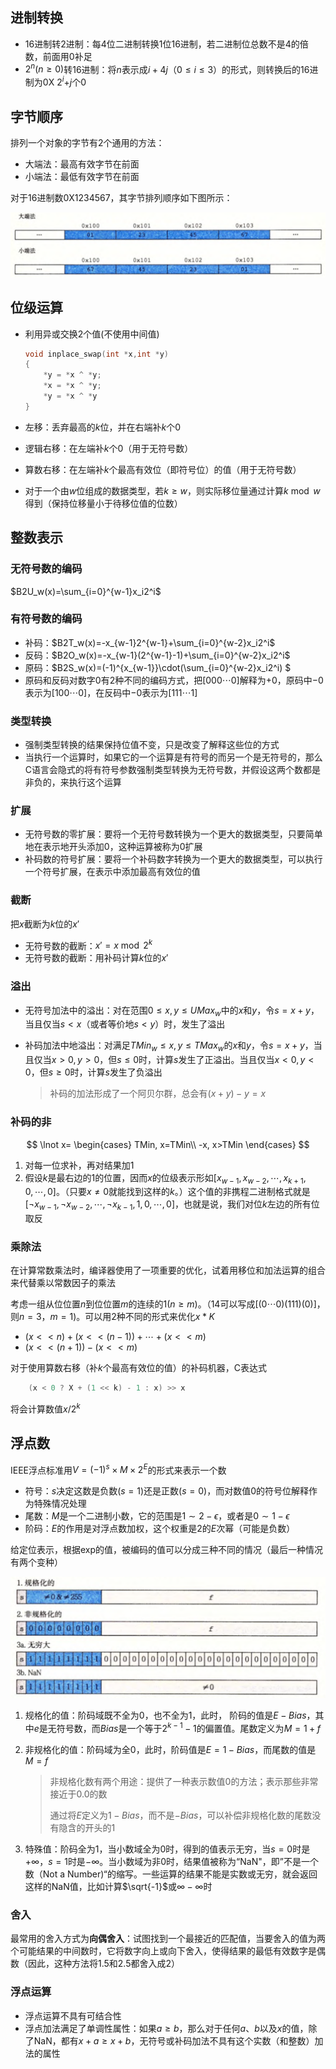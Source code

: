 ## 进制转换

* 16进制转2进制：每4位二进制转换1位16进制，若二进制位总数不是4的倍数，前面用0补足
* $2^n(n\ge0)$转16进制：将$n$表示成$i+4j（0\le i\le 3）$的形式，则转换后的16进制为0X $2^i$+$j$个0

## 字节顺序

排列一个对象的字节有2个通用的方法：

* 大端法：最高有效字节在前面
* 小端法：最低有效字节在前面

对于16进制数0X1234567，其字节排列顺序如下图所示：

![image-20200527215642561](res/image-20200527215642561.png)

## 位级运算

* 利用异或交换2个值(不使用中间值)

	```c
	void inplace_swap(int *x,int *y)
	{
	    *y = *x ^ *y;
	    *x = *x ^ *y;
	    *y = *x ^ *y
	}
	```

* 左移：丢弃最高的$k$位，并在右端补$k$个0

* 逻辑右移：在左端补$k$个0（用于无符号数）

* 算数右移：在左端补$k$个最高有效位（即符号位）的值（用于无符号数）

* 对于一个由$w$位组成的数据类型，若$k\ge w$，则实际移位量通过计算$k \bmod w$得到（保持位移量小于待移位值的位数）

## 整数表示

### 无符号数的编码

$B2U_w(x)=\sum_{i=0}^{w-1}x_i2^i$

### 有符号数的编码

* 补码：$B2T_w(x)=-x_{w-1}2^{w-1}+\sum_{i=0}^{w-2}x_i2^i$
* 反码：$B2O_w(x)=-x_{w-1}(2^{w-1}-1)+\sum_{i=0}^{w-2}x_i2^i$
* 原码：$B2S_w(x)=(-1)^{x_{w-1}}\cdot(\sum_{i=0}^{w-2}x_i2^i) $
* 原码和反码对数字0有2种不同的编码方式，把$[000\cdots 0]$解释为$+0$，原码中$-0$表示为$[100\cdots 0]$，在反码中$-0$表示为$[111\cdots 1]$

### 类型转换

* 强制类型转换的结果保持位值不变，只是改变了解释这些位的方式
* 当执行一个运算时，如果它的一个运算是有符号的而另一个是无符号的，那么C语言会隐式的将有符号参数强制类型转换为无符号数，并假设这两个数都是非负的，来执行这个运算

### 扩展

* 无符号数的零扩展：要将一个无符号数转换为一个更大的数据类型，只要简单地在表示地开头添加0，这种运算被称为0扩展
* 补码数的符号扩展：要将一个补码数字转换为一个更大的数据类型，可以执行一个符号扩展，在表示中添加最高有效位的值

### 截断

把$x$截断为$k$位的$x'$

* 无符号数的截断：$x'=x\bmod 2^k$
* 无符号数的截断：用补码计算$k$位的$x'$

### 溢出

* 无符号加法中的溢出：对在范围$0\le x,y\le UMax_w$中的$x$和$y$，令$s=x+y$，当且仅当$s<x$（或者等价地$s<y$）时，发生了溢出

* 补码加法中地溢出：对满足$TMin_w\le x,y\le TMax_w$的$x$和$y$，令$s=x+y$，当且仅当$x>0,y>0$，但$s\le 0$时，计算$s$发生了正溢出。当且仅当$x<0,y<0$，但$s\ge 0$时，计算$s$发生了负溢出

	>补码的加法形成了一个阿贝尔群，总会有$(x+y)-y=x$

### 补码的非

$$
\lnot x=
\begin{cases}
TMin,	x=TMin\\
-x,	x>TMin
\end{cases}
$$



1. 对每一位求补，再对结果加1
2. 假设$k$是最右边的1的位置，因而$x$的位级表示形如$[x_{w-1},x_{w-2},\cdots,x_{k+1},0,\cdots,0]$。（只要$x\ne 0$就能找到这样的$k$。）这个值的非携程二进制格式就是$[\lnot x_{w-1},\lnot x_{w-2},\cdots,\lnot x_{k-1},1,0,\cdots,0]$，也就是说，我们对位$k$左边的所有位取反

### 乘除法

在计算常数乘法时，编译器使用了一项重要的优化，试着用移位和加法运算的组合来代替乘以常数因子的乘法

考虑一组从位位置$n$到位位置$m$的连续的$1(n\ge m)$。（14可以写成$[(0\cdots0)(111)(0)]$，则$n=3$，$m=1$)。可以用2种不同的形式来优化$x*K$

* $(x<<n)+(x<<(n-1))+\cdots+(x<<m)$
* $(x<<(n+1))-(x<<m)$

对于使用算数右移（补$k$个最高有效位的值）的补码机器，C表达式

```c
	(x < 0 ? X + (1 << k) - 1 : x) >> x
```

将会计算数值$x/2^k$

## 浮点数

IEEE浮点标准用$V=(-1)^s\times M\times 2^E$的形式来表示一个数

* 符号：$s$决定这数是负数$(s=1)$还是正数$(s=0)$，而对数值$0$的符号位解释作为特殊情况处理
* 尾数：$M$是一个二进制小数，它的范围是$1\sim 2-\epsilon$，或者是$0\sim 1-\epsilon$
* 阶码：$E$的作用是对浮点数加权，这个权重是2的$E$次幂（可能是负数）

给定位表示，根据exp的值，被编码的值可以分成三种不同的情况（最后一种情况有两个变种）

![image-20200529191506024](res/image-20200529191506024.png)

1. 规格化的值：阶码域既不全为0，也不全为1，此时， 阶码的值是$E-Bias$，其中$e$是无符号数，而$Bias$是一个等于$2^{k-1}-1$的偏置值。尾数定义为$M=1+f$

2. 非规格化的值：阶码域为全0，此时，阶码值是$E=1-Bias$，而尾数的值是$M=f$

	>非规格化数有两个用途：提供了一种表示数值0的方法；表示那些非常接近于0.0的数
	>
	>通过将$E$定义为$1-Bias$，而不是$-Bias$，可以补偿非规格化数的尾数没有隐含的开头的1

3. 特殊值：阶码全为1，当小数域全为0时，得到的值表示无穷，当$s=0$时是$+\infty$，$s=1$时是$-\infty$。当小数域为非0时，结果值被称为“NaN"，即”不是一个数（Not a Number)“的缩写。一些运算的结果不能是实数或无穷，就会返回这样的NaN值，比如计算$\sqrt{-1}$或$\infty-\infty$时

### 舍入

最常用的舍入方式为**向偶舍入**：试图找到一个最接近的匹配值，当要舍入的值为两个可能结果的中间数时，它将数字向上或向下舍入，使得结果的最低有效数字是偶数（因此，这种方法将1.5和2.5都舍入成2）

### 浮点运算

* 浮点运算不具有可结合性
* 浮点加法满足了单调性属性：如果$a\ge b$，那么对于任何$a、b$以及$x$的值，除了NaN，都有$x+a\ge x+b$，无符号或补码加法不具有这个实数（和整数）加法的属性

